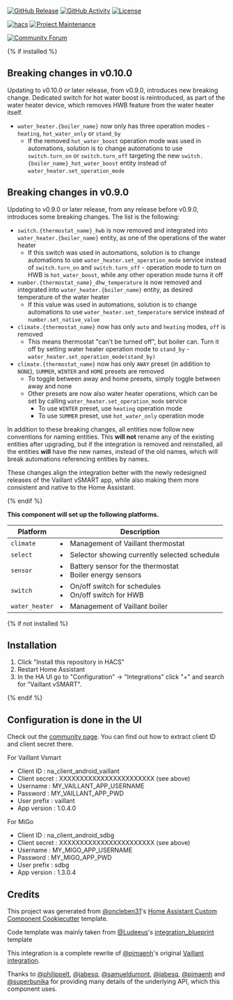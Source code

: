 [![GitHub Release][releases-shield]][releases]
[![GitHub Activity][commits-shield]][commits]
[![License][license-shield]][license]

[![hacs][hacs-shield]][hacs]
[![Project Maintenance][maintainer-shield]][maintainer]

[![Community Forum][forum-shield]][forum]

{% if installed %}

## Breaking changes in v0.10.0

Updating to v0.10.0 or later release, from v0.9.0, introduces new breaking change. Dedicated switch for hot water boost is reintroduced, as part of the water heater device, which removes HWB feature from the water heater itself.
* `water_heater.{boiler_name}` now only has three operation modes - `heating`, `hot_water_only` or `stand_by`
    * If the removed `hot_water_boost` operation mode was used in automations, solution is to change automations to use `switch.turn_on` or `switch.turn_off` targeting the new `switch.{boiler_name}_hot_water_boost` entity instead of `water_heater.set_operation_mode`

## Breaking changes in v0.9.0

Updating to v0.9.0 or later release, from any release before v0.9.0, introduces some breaking changes. The list is the following:
* `switch.{thermostat_name}_hwb` is now removed and integrated into `water_heater.{boiler_name}` entity, as one of the operations of the water heater
    * If this switch was used in automations, solution is to change automations to use `water_heater.set_operation_mode` service instead of `switch.turn_on` and `switch.turn_off` - operation mode to turn on HWB is `hot_water_boost`, while any other operation mode turns it off
* `number.{thermostat_name}_dhw_temperature` is now removed and integrated into `water_heater.{boiler_name}` entity, as desired temperature of the water heater
    * If this value was used in automations, solution is to change automations to use `water_heater.set_temperature` service instead of `number.set_native_value`
* `climate.{thermostat_name}` now has only `auto` and `heating` modes, `off` is removed
    * This means thermostat "can't be turned off", but boiler can. Turn it off by setting water heater operation mode to `stand_by` - `water_heater.set_operation_mode(stand_by)`
* `climate.{thermostat_name}` now has only `AWAY` preset (in addition to `NONE`), `SUMMER`, `WINTER` and `HOME` presets are removed
    * To toggle between away and home presets, simply toggle between away and none
    * Other presets are now also water heater operations, which can be set by calling `water_heater.set_operation_mode` service
        * To use `WINTER` preset, use `heating` operation mode
        * To use `SUMMER` preset, use `hot_water_only` operation mode

In addition to these breaking changes, all entities now follow new conventions for naming entities. This **will not** rename any of the existing entities after upgrading, but if the integration is removed and reinstalled, all the entities **will** have the new names, instead of the old names, which will break automations referencing entities by names.

These changes align the integration better with the newly redesigned releases of the Vaillant vSMART app, while also making them more consistent and native to the Home Assistant.

{% endif %}

**This component will set up the following platforms.**

| Platform        | Description                                                    |
| --------------- | -------------------------------------------------------------- |
| `climate`       | <li>Management of Vaillant thermostat                          |
| `select`        | <li>Selector showing currently selected schedule               |
| `sensor`        | <li>Battery sensor for the thermostat<li>Boiler energy sensors |
| `switch`        | <li>On/off switch for schedules<li>On/off switch for HWB       |
| `water_heater`  | <li>Management of Vaillant boiler                              |

{% if not installed %}

## Installation

1. Click "Install this repository in HACS"
1. Restart Home Assistant
1. In the HA UI go to "Configuration" -> "Integrations" click "+" and search for "Vaillant vSMART".

{% endif %}

## Configuration is done in the UI

Check out the [community page](https://community.home-assistant.io/t/added-support-for-vaillant-thermostat-how-to-integrate-in-official-release/31858). You can find out how to extract client ID and client secret there.

For Vaillant Vsmart
- Client ID : na_client_android_vaillant
- Client secret : XXXXXXXXXXXXXXXXXXXXXXX (see above)
- Username : MY_VAILLANT_APP_USERNAME
- Password : MY_VAILLANT_APP_PWD
- User prefix : vaillant
- App version : 1.0.4.0

For MiGo
- Client ID : na_client_android_sdbg
- Client secret : XXXXXXXXXXXXXXXXXXXXXXX (see above)
- Username : MY_MIGO_APP_USERNAME
- Password : MY_MIGO_APP_PWD
- User prefix : sdbg
- App version : 1.3.0.4

<!---->

## Credits

This project was generated from [@oncleben31](https://github.com/oncleben31)'s [Home Assistant Custom Component Cookiecutter](https://github.com/oncleben31/cookiecutter-homeassistant-custom-component) template.

Code template was mainly taken from [@Ludeeus](https://github.com/ludeeus)'s [integration_blueprint](https://github.com/custom-components/integration_blueprint) template

This integration is a complete rewrite of [@pjmaenh](https://github.com/pjmaenh)'s original [Vaillant integration](https://github.com/pjmaenh/home-assistant-vaillant).

Thanks to [@philippelt](https://github.com/philippelt), [@jabesq](https://github.com/jabesq), [@samueldumont](https://github.com/samueldumont), [@jabesq](https://github.com/jabesq), [@pjmaenh](https://github.com/pjmaenh) and [@superbunika](https://github.com/superbunika) for providing many details of the underlying API, which this component uses.


[maintainer]: https://github.com/MislavMandaric
[maintainer-shield]: https://img.shields.io/badge/maintainer-%40MislavMandaric-blue.svg?style=for-the-badge

[releases]: https://github.com/MislavMandaric/home-assistant-vaillant-vsmart/releases
[releases-shield]: https://img.shields.io/github/release/MislavMandaric/home-assistant-vaillant-vsmart.svg?style=for-the-badge

[commits]: https://github.com/MislavMandaric/home-assistant-vaillant-vsmart/commits
[commits-shield]: https://img.shields.io/github/commit-activity/y/MislavMandaric/home-assistant-vaillant-vsmart.svg?style=for-the-badge

[license]: https://github.com/MislavMandaric/home-assistant-vaillant-vsmart/blob/master/LICENSE
[license-shield]: https://img.shields.io/github/license/MislavMandaric/home-assistant-vaillant-vsmart.svg?style=for-the-badge

[hacs]: https://hacs.xyz
[hacs-shield]: https://img.shields.io/badge/HACS-Default-orange.svg?style=for-the-badge

[forum]: https://community.home-assistant.io/
[forum-shield]: https://img.shields.io/badge/community-forum-brightgreen.svg?style=for-the-badge
